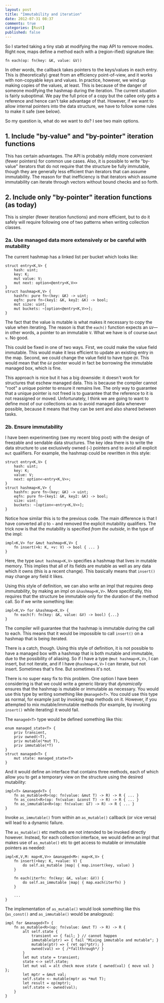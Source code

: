 ```yaml
---
layout: post
title: "Immutability and iteration"
date: 2012-07-31 08:37
comments: true
categories: [Rust]
published: false
---
```


So I started taking a tiny stab at modifying the map API to remove
modes.  Right now, maps define a method each with a (region-ified)
signature like:

    fn each(op: fn(key: &K, value: &V))

In other words, the callback takes pointers to the keys/values in each
entry.  This is (theoretically) great from an efficiency
point-of-view, and it works with non-copyable keys and values.  In
practice, however, we wind up making copies of the values, at least.
This is because of the danger of someone modifying the hashmap during
the iteration.  The current situation is fairly suboptimal.  We pay
the full price of a copy but the callee only gets a reference and
hence can't take advantage of that.  However, if we want to allow
internal pointers into the data structure, we have to follow some
rules to make it safe (see below).

So my question is, what do we want to do?  I see two main options.

## 1. Include "by-value" and "by-pointer" iteration functions

This has certain advantages.  The API is probably mildly more
convenient (fewer pointers) for common use cases.  Also, it is
possible to write "by-value" iterators that do not require that the
structure be fully immutable, though they are generally less efficient
than iterators that can assume immutability.  The reason for that
inefficiency is that iterators which assume immutability can iterate
through vectors without bound checks and so forth.

## 2. Include only "by-pointer" iteration functions (as today)

This is simpler (fewer iteration functions) and more efficient, but to
do it safely will require following one of two patterns when writing
collection classes.

### 2a. Use managed data more extensively or be careful with mutability

The current hashmap has a linked list per bucket which looks like:

    struct entry<K,V> {
        hash: uint;
        key: K;
        mut value: V;
        mut next: option<@entry<K,V>>
    }
    struct hashmap<K,V> {
        hashfn: pure fn~(key: &K) -> uint;
        eqfn: pure fn~(key1: &K, key2: &K) -> bool;
        mut size: uint;
        mut buckets: ~[option<@entry<K,V>>];
    }

The fact that the value is mutable is what makes it necessary to copy
the value when iterating.  The reason is that the `each()` function
expects an `&V`—in other words, a pointer to an immutable `V`.  What
we have is of course `&mut v`.  No good.

This could be fixed in one of two ways.  First, we could make the
value field immutable.  This would make it less efficient to update an
existing entry in the map.  Second, we could change the value field to
have type `@V`.  This would mean that the `&V` pointer would in fact
be borrowing the immutable managed box, which is fine.

This approach is nice but it has a big downside: it doesn't work for
structures that eschew managed data.  This is because the compiler
cannot "root" a unique pointer to ensure it remains live.  The only
way to guarantee that a unique pointer is not freed is to guarantee
that the reference to it is not reassigned or moved.  Unfortunately, I
think we are going to want to define most of our collections so as to
avoid managed data whenever possible, because it means that they can
be sent and also shared between tasks.

### 2b. Ensure immutability

I have been experimenting (see my recent blog post) with the design of
freezable and sendable data structures.  The key idea there is to
write the data structure to use exclusively owned (`~`) pointers and to
avoid all explicit `mut` qualifiers.  For example, the hashmap could
be rewritten in this style:

    struct entry<K,V> {
        hash: uint;
        key: K;
        value: V;
        next: option<~entry<K,V>>;
    }
    struct hashmap<K,V> {
        hashfn: pure fn~(key: &K) -> uint;
        eqfn: pure fn~(key1: &K, key2: &K) -> bool;
        size: uint;
        buckets: ~[option<~entry<K,V>>];
    }

Notice how similar this is to the previous code.  The main difference
is that I have converted all `@` to `~` and removed the explicit
mutability qualifiers.  The trick now is that the mutability is
specified *from the outside*, in the type of the impl:

    impl<K,V> for &mut hashmap<K,V> {
        fn insert(+k: K, +v: V) -> bool { ... }
    }

Here, the type `&mut hashmap<K,V>` specifies a hashmap that lives in
mutable memory.  This implies that all of its fields are mutable as
well as any data which it owns (this is a recent change).  This
basically means that `insert()` may change any field it likes.

Using this style of definition, we can also write an impl that
requires deep *immutability*, by making an impl on `&hashmap<K,V>`.
More specifically, this requires that the structure be immutable only
for the duration of the method call. So if we write something like:

    impl<K,V> for &hashmap<K,V> {
        fn each(f: fn(key: &K, value: &V) -> bool) {...}
    }

The compiler will guarantee that the hashmap is immutable during the
call to each.  This means that it would be impossible to call
`insert()` on a hashmap that is being iterated.

There is a catch, though.  Using this style of definition, it is not
possible to have a managed box with a hashmap that is both mutable and
immutable, due to the possibility of aliasing.  So if I have a type
`@mut hashmap<K,V>`, I can insert, but not iterate, and if I have
`@hashmap<K,V>` I can iterate, but not insert.  Sometimes that's fine.
But sometimes it's not.

There is no super easy fix to this problem.  One option I have been
considering is that we could write a generic library that
*dynamically* ensures that the hashmap is mutable or immutable as
necessary.  You would use this type by writing something like
`@managed<T>`.  You could use this type as normal, for example just by
invoking map methods on it.  However, if you attempted to mix
mutable/immutable methods (for example, by invoking `insert()` while
iterating) it would fail.

The `managed<T>` type would be defined something like this:

    enum managed_state<T> {
        priv transient,
        priv owned(~T),
        priv mutable(*mut T),
        priv immutable(*T)
    }
    struct managed<T> {
        mut state: managed_state<T>
    }

And it would define an interface that contains three methods, each of
which allow you to get a temporary view on the structure using the
desired mutability:

    impl<T> &managed<T> {
        fn as_mutable<R>(op: fn(value: &mut T) -> R) -> R { ... }
        fn as_const<R>(op: fn(value: &const T) -> R) -> R { ... }
        fn as_immutable<R>(op: fn(value: &T) -> R) -> R { ... }
    }
    
Invoke `as_immutable()` from within an `as_mutable()` callback (or
vice versa) will lead to a dynamic failure.

The `as_mutable()` etc methods are not intended to be invoked directly
however.  Instead, for each collection interface, we would define
an impl that makes use of `as_mutable()` etc to get access to mutable
or immutable pointers as needed:

    impl<K,V,M: map<K,V>> &managed<M>: map<K,V> {
        fn insert(+key: K, +value: V) {
            do self.as_mutable |map| { map.insert(key, value) }
        }

        fn each(iterfn: fn(key: &K, value: &V)) {
            do self.as_immutable |map| { map.each(iterfn) }
        }

        ...
    }

The implementation of `as_mutable()` would look something like this
(`as_const()` and `as_immutable()` would be analogous):

    impl for &managed<T> {
        fn as_mutable<R>(op: fn(value: &mut T) -> R) -> R {
            alt self.state {
                transient => { fail; } // cannot happen
                immutable(ptr) => { fail "Mixing immutable and mutable"; }
                mutable(ptr) => { ret op(*ptr); }
                owned(val) => { /*fallthrough*/ }
            }
            let mut state = transient;
            state <-> self.state;
            let mut val = alt check move state { owned(val) { move val } };
            let mptr = &mut val;
            self.state <- mutable(mptr as *mut T);
            let result = op(mptr);
            self.state <- owned(val);
        }
    }

